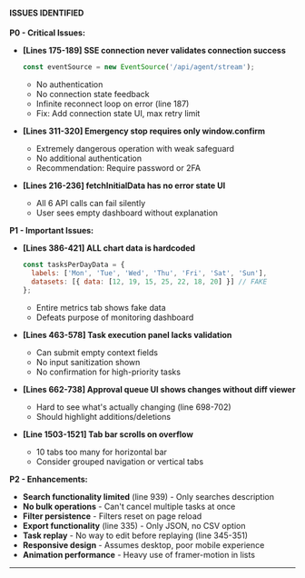 #### ISSUES IDENTIFIED

**P0 - Critical Issues:**

- **[Lines 175-189] SSE connection never validates connection success**

  ```javascript
  const eventSource = new EventSource('/api/agent/stream');
  ```

  - No authentication
  - No connection state feedback
  - Infinite reconnect loop on error (line 187)
  - Fix: Add connection state UI, max retry limit

- **[Lines 311-320] Emergency stop requires only window.confirm**
  - Extremely dangerous operation with weak safeguard
  - No additional authentication
  - Recommendation: Require password or 2FA

- **[Lines 216-236] fetchInitialData has no error state UI**
  - All 6 API calls can fail silently
  - User sees empty dashboard without explanation

**P1 - Important Issues:**

- **[Lines 386-421] ALL chart data is hardcoded**

  ```javascript
  const tasksPerDayData = {
    labels: ['Mon', 'Tue', 'Wed', 'Thu', 'Fri', 'Sat', 'Sun'],
    datasets: [{ data: [12, 19, 15, 25, 22, 18, 20] }] // FAKE
  };
  ```

  - Entire metrics tab shows fake data
  - Defeats purpose of monitoring dashboard

- **[Lines 463-578] Task execution panel lacks validation**
  - Can submit empty context fields
  - No input sanitization shown
  - No confirmation for high-priority tasks

- **[Lines 662-738] Approval queue UI shows changes without diff viewer**
  - Hard to see what's actually changing (line 698-702)
  - Should highlight additions/deletions

- **[Line 1503-1521] Tab bar scrolls on overflow**
  - 10 tabs too many for horizontal bar
  - Consider grouped navigation or vertical tabs

**P2 - Enhancements:**

- **Search functionality limited** (line 939) - Only searches description
- **No bulk operations** - Can't cancel multiple tasks at once
- **Filter persistence** - Filters reset on page reload
- **Export functionality** (line 335) - Only JSON, no CSV option
- **Task replay** - No way to edit before replaying (line 345-351)
- **Responsive design** - Assumes desktop, poor mobile experience
- **Animation performance** - Heavy use of framer-motion in lists

---
